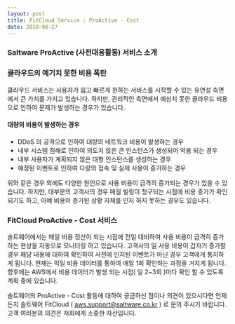 ```yaml
---
layout: post
title: FitCloud Service : ProActive - Cost
date: 2018-08-27
---
```


### Saltware ProActive (사전대응활동) 서비스 소개

### 클라우드의 예기치 못한 비용 폭탄
클라우드 서비스는 사용자가 쉽고 빠르게 원하는 서비스를 시작할 수 있는 유연성 측면에서 큰 가치를 가지고 있습니다.
하지만, 관리적인 측면에서 예상치 못한 클라우드 비용으로 인하여 문제가 발생하는 경우가 있습니다.

#### 대량의 비용이 발생하는 경우
- DDoS 의 공격으로 인하여 대량의 네트워크 비용이 발생하는 경우
- 내부 시스템 침해로 인하여 의도치 않은 큰 인스턴스가 생성되어 악용 되는 경우
- 내부 사용자가 계획되지 않은 대형 인스턴스를 생성하는 경우
- 예정된 이벤트로 인하여 다량의 접속 및 실제 사용이 증가하는 경우

위와 같은 경우 외에도 다양한 원인으로 사용 비용이 급격히 증가되는 경우가 있을 수 있습니다.
하지만, 대부분의 고객사의 경우 매월 빌링이 청구되는 시점에 비용 증가가 확인 되기도 하고, 
아예 비용이 증가된 상황 자체를 인지 하지 못하는 경우도 있습니다.


### FitCloud ProActive - Cost 서비스
솔트웨어에서는 매일 비용 정산이 되는 시점에 전일 대비하여 사용 비용이 급격히 증가하는 현상을 자동으로 모니터링 하고 있습니다.
고객사의 일 사용 비용이 갑자기 증가할 경우 해당 내용에 대하여 확인하여 사전에 인지된 이벤트가 아닌 경우 고객에게 통지하게 됩니다.
현재는 익일 비용 데이터를 통하여 매일 1회 확인하는 과정을 거치게 됩니다. 
향후에는 AWS에서 비용 데이터가 발생 되는 시점( 일 2~3회 )마다 확인 할 수 있도록 계획 중에 있습니다.

솔트웨어의 ProActive - Cost 활동에 대하여 궁금하신 점이나 의견이 있으시다면 언제든지 솔트웨어 FitCloud ( aws.support@saltware.co.kr ) 로 문의 주시기 바랍니다.
고객 여러분의 의견은 저희에게 소중한 자산입니다.
